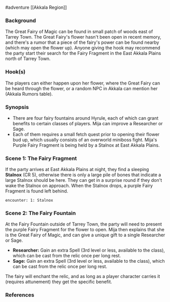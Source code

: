 #adventure [[Akkala Region]]

### Background

The Great Fairy of Magic can be found in small patch of woods east of Tarrey Town. The Great Fairy's flower hasn't been open in recent memory, and there's a rumor that a piece of the fairy's power can be found nearby (which may open the flower up). Anyone giving the hook may recommend the party start their search for the Fairy Fragment in the East Akkala Plains north of Tarrey Town.

### Hook(s)

The players can either happen upon her flower, where the Great Fairy can be heard through the flower, or a random NPC in Akkala can mention her (Akkala Rumors table).

### Synopsis

- There are four fairy fountains around Hyrule, each of which can grant benefits to certain classes of players. Mija can improve a Researcher or Sage.
- Each of them requires a small fetch quest prior to opening their flower bud up, which usually consists of an overworld miniboss fight. Mija's Purple Fairy Fragment is being held by a Stalnox at East Akkala Plains.

### Scene 1: The Fairy Fragment

If the party arrives at East Akkala Plains at night, they find a sleeping **Stalnox** (CR 5), otherwise there is only a large pile of bones that indicate a large Stalnox should be here. They can get in a surprise round if they don't wake the Stalnox on approach. When the Stalnox drops, a purple Fairy Fragment is found left behind.

`encounter: 1: Stalnox`

### Scene 2: The Fairy Fountain

At the Fairy Fountain outside of Tarrey Town, the party will need to present the purple Fairy Fragment for the flower to open. Mija then explains that she is the Great Fairy of Magic, and can give a unique gift to a single Researcher or Sage.

 - **Researcher:** Gain an extra Spell (3rd level or less, available to the class), which can be cast from the relic once per long rest.
 - **Sage:** Gain an extra Spell (3rd level or less, available to the class), which can be cast from the relic once per long rest.

The fairy will enchant the relic, and as long as a player character carries it (requires attunement) they get the specific benefit.

### References

